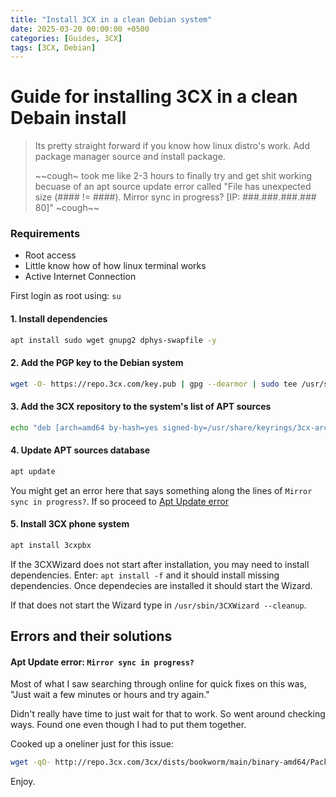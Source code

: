 ```yaml
---
title: "Install 3CX in a clean Debian system"
date: 2025-03-20 00:00:00 +0500
categories: [Guides, 3CX]
tags: [3CX, Debian]
---
```


# **Guide for installing 3CX in a clean Debain install**

> Its pretty straight forward if you know how linux distro's work. Add package manager source and install package.
> 
> ~~cough~ took me like 2-3 hours to finally try and get shit working becuase of an apt source update error called "File has unexpected size (#### != ####). Mirror sync in progress? [IP: ###.###.###.### 80]" ~cough~~

### **Requirements**
- Root access 
- Little know how of how linux terminal works
- Active Internet Connection

First login as root using: `su`

#### **1. Install dependencies**
```bash
apt install sudo wget gnupg2 dphys-swapfile -y 
``` 

#### **2. Add the PGP key to the Debian system**
```bash
wget -O- https://repo.3cx.com/key.pub | gpg --dearmor | sudo tee /usr/share/keyrings/3cx-archive-keyring.gpg > /dev/null
```

#### **3. Add the 3CX repository to the system's list of APT sources**
```bash
echo "deb [arch=amd64 by-hash=yes signed-by=/usr/share/keyrings/3cx-archive-keyring.gpg] http://repo.3cx.com/3cx bookworm main" | tee /etc/apt/sources.list.d/3cxpbx.list
```

#### **4. Update APT sources database**
```bash
apt update
```
You might get an error here that says something along the lines of `Mirror sync in progress?`. If so proceed to [Apt Update error](#apt-update-error-mirror-sync-in-progress)

#### **5. Install 3CX phone system**
```bash
apt install 3cxpbx
```
If the 3CXWizard does not start after installation, you may need to install dependencies. Enter: `apt install -f` and it should install missing dependencies. Once dependecies are installed it should start the Wizard.

If that does not start the Wizard type in `/usr/sbin/3CXWizard --cleanup`.

## Errors and their solutions

#### **Apt Update error: `Mirror sync in progress?`**
Most of what I saw searching through online for quick fixes on this was, "Just wait a few minutes or hours and try again."

Didn't really have time to just wait for that to work. So went around checking ways. Found one even though I had to put them together.

Cooked up a oneliner just for this issue:
```bash
wget -qO- http://repo.3cx.com/3cx/dists/bookworm/main/binary-amd64/Packages | awk '/Filename:/ {print "http://repo.3cx.com/3cx/" $2; exit}' | xargs wget -q && sudo dpkg -i 3cxpbx_*.deb && sudo apt install -f
```

Enjoy.